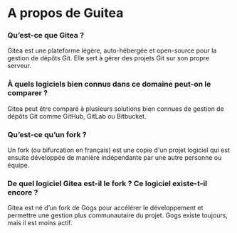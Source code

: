 # A propos de Guitea

###  Qu’est-ce que Gitea ?
Gitea est une plateforme légère, auto-hébergée et open-source pour la gestion de dépôts Git. Elle sert à gérer des projets Git sur son propre serveur.


### À quels logiciels bien connus dans ce domaine peut-on le comparer ?

Gitea peut être comparé à plusieurs solutions bien connues de gestion de dépôts Git comme GitHub, GitLab ou Bitbucket.

### Qu’est-ce qu’un fork ?

Un fork (ou bifurcation en français) est une copie d'un projet logiciel qui est ensuite développée de manière indépendante par une autre personne ou équipe.

### De quel logiciel Gitea est-il le fork ? Ce logiciel existe-t-il encore ?

Gitea est né d’un fork de Gogs pour accélérer le développement et permettre une gestion plus communautaire du projet. Gogs existe toujours, mais il est moins actif.